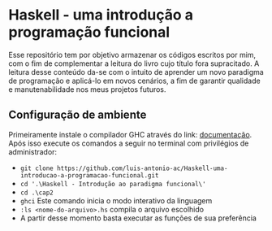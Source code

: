 # Haskell - uma introdução a programação funcional

Esse repositório tem por objetivo armazenar os códigos escritos por mim,
com o fim de complementar a leitura do livro cujo título fora supracitado.
A leitura desse conteúdo da-se com o intuito de aprender um novo paradigma
de programação e aplicá-lo em novos cenários, a fim de garantir qualidade
e manutenabilidade nos meus projetos futuros.

## Configuração de ambiente
Primeiramente instale o compilador GHC através do link: [documentação](https://www.haskell.org/downloads/). Após isso execute os comandos a seguir no terminal com privilégios de administrador:
- `git clone https://github.com/luis-antonio-ac/Haskell-uma-introducao-a-programacao-funcional.git`
- `cd '.\Haskell - Introdução ao paradigma funcional\'`
- `cd .\cap2`
- `ghci` Este comando inicia o modo interativo da linguagem
- `:ls <nome-do-arquivo>.hs` compila o arquivo escolhido 
- A partir desse momento basta executar as funções de sua preferência
